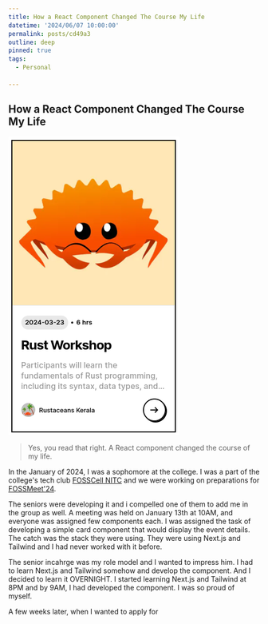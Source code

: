 ```yaml
---
title: How a React Component Changed The Course My Life
datetime: '2024/06/07 10:00:00'
permalink: posts/cd49a3
outline: deep
pinned: true
tags:
  - Personal
  
---
```


## How a React Component Changed The Course My Life

![card component containing event details](card.png)


> Yes, you read that right. A React component changed the course of my life.

In the January of 2024, I was a sophomore at the college. I was a part of the college's tech club [FOSSCell NITC](https://www.fosscell.org/) and we were working on preparations for [FOSSMeet'24](https://www.fossmeet.net/).


The seniors were developing it and i compelled one of them to add me in the group as well. A meeting was held on January 13th at 10AM, and everyone was assigned few components each. I was assigned the task of developing a simple card component that would display the event details. The catch was the stack they were using. They were using Next.js and Tailwind and I had never worked with it before. 

The senior incahrge was my role model and I wanted to impress him. I had to learn Next.js and Tailwind somehow and develop the component. And I decided to learn it OVERNIGHT. I started learning Next.js and Tailwind at 8PM and by 9AM, I had developed the component. I was so proud of myself.

A few weeks later, when I wanted to apply for 

